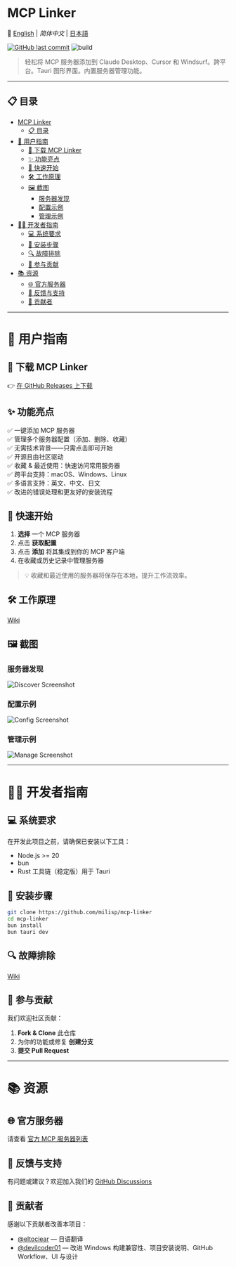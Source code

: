 # MCP Linker

📘 [English](../README.md) | _简体中文_ | [日本語](./README.ja-JP.md)  

[![GitHub last commit](https://img.shields.io/github/last-commit/milisp/mcp-linker)](https://github.com/milisp/mcp-linker/commits)
![build](https://github.com/milisp/mcp-linker/actions/workflows/tauri-ci-win.yml/badge.svg)

> 轻松将 MCP 服务器添加到 Claude Desktop、Cursor 和 Windsurf。跨平台。Tauri 图形界面。内置服务器管理功能。

---

## 📋 目录

- [MCP Linker](#mcp-linker)
  - [📋 目录](#-目录)
- [👤 用户指南](#-用户指南)
  - [🔽 下载 MCP Linker](#-下载-mcp-linker)
  - [✨ 功能亮点](#-功能亮点)
  - [🚀 快速开始](#-快速开始)
  - [🛠️ 工作原理](#️-工作原理)
  - [🖼️ 截图](#️-截图)
    - [服务器发现](#服务器发现)
    - [配置示例](#配置示例)
    - [管理示例](#管理示例)
- [👨‍💻 开发者指南](#-开发者指南)
  - [💻 系统要求](#-系统要求)
  - [🔧 安装步骤](#-安装步骤)
  - [🔍 故障排除](#-故障排除)
  - [🤝 参与贡献](#-参与贡献)
- [📚 资源](#-资源)
  - [🌐 官方服务器](#-官方服务器)
  - [💬 反馈与支持](#-反馈与支持)
  - [🎉 贡献者](#-贡献者)

---

# 👤 用户指南

## 🔽 下载 MCP Linker

👉 [在 GitHub Releases 上下载](https://github.com/milisp/mcp-linker/releases)

## ✨ 功能亮点

✅ 一键添加 MCP 服务器  
✅ 管理多个服务器配置（添加、删除、收藏）  
✅ 无需技术背景——只需点击即可开始  
✅ 开源且由社区驱动  
✅ 收藏 & 最近使用：快速访问常用服务器  
✅ 跨平台支持：macOS、Windows、Linux  
✅ 多语言支持：英文、中文、日文  
✅ 改进的错误处理和更友好的安装流程

## 🚀 快速开始

1. **选择** 一个 MCP 服务器
2. 点击 **获取配置**
3. 点击 **添加** 将其集成到你的 MCP 客户端
4. 在收藏或历史记录中管理服务器

> 💡 收藏和最近使用的服务器将保存在本地，提升工作流效率。

## 🛠️ 工作原理

[Wiki](https://github.com/milisp/mcp-linker/wiki#-how-it-works)

## 🖼️ 截图

### 服务器发现

![Discover Screenshot](../images/home.png)

### 配置示例

![Config Screenshot](../images/config.png)

### 管理示例

![Manage Screenshot](../images/manager.png)

---

# 👨‍💻 开发者指南

## 💻 系统要求

在开发此项目之前，请确保已安装以下工具：

- Node.js >= 20
- bun
- Rust 工具链（稳定版）用于 Tauri

## 🔧 安装步骤

```bash
git clone https://github.com/milisp/mcp-linker
cd mcp-linker
bun install
bun tauri dev
```

## 🔍 故障排除

[Wiki](https://github.com/milisp/mcp-linker/wiki#-troubleshooting)

## 🤝 参与贡献

我们欢迎社区贡献：

1. **Fork & Clone** 此仓库
2. 为你的功能或修复 **创建分支**
3. **提交 Pull Request**

---

# 📚 资源

## 🌐 官方服务器

请查看 [官方 MCP 服务器列表](https://github.com/modelcontextprotocol/servers?from=mcp-linker)

## 💬 反馈与支持

有问题或建议？欢迎加入我们的 [GitHub Discussions](https://github.com/milisp/mcp-linker/discussions)

## 🎉 贡献者

感谢以下贡献者改善本项目：

- [@eltociear](https://github.com/eltociear) — 日语翻译
- [@devilcoder01](https://github.com/devilcoder01) — 改进 Windows 构建兼容性、项目安装说明、GitHub Workflow、UI 与设计